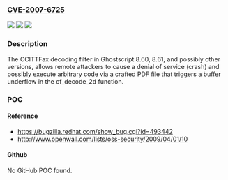 ### [CVE-2007-6725](https://cve.mitre.org/cgi-bin/cvename.cgi?name=CVE-2007-6725)
![](https://img.shields.io/static/v1?label=Product&message=n%2Fa&color=blue)
![](https://img.shields.io/static/v1?label=Version&message=n%2Fa&color=blue)
![](https://img.shields.io/static/v1?label=Vulnerability&message=n%2Fa&color=brighgreen)

### Description

The CCITTFax decoding filter in Ghostscript 8.60, 8.61, and possibly other versions, allows remote attackers to cause a denial of service (crash) and possibly execute arbitrary code via a crafted PDF file that triggers a buffer underflow in the cf_decode_2d function.

### POC

#### Reference
- https://bugzilla.redhat.com/show_bug.cgi?id=493442
- http://www.openwall.com/lists/oss-security/2009/04/01/10

#### Github
No GitHub POC found.

